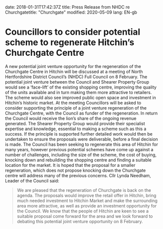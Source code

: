 date: 2018-01-31T17:42:37Z 
title: Press Release from NHDC re Churchgatetitle: "Churchgate"
modified: 2020-05-09
lang: EN-gb

# Councillors to consider potential scheme to regenerate Hitchin’s Churchgate Centre
A new potential joint venture opportunity for the regeneration of the Churchgate Centre in Hitchin will be discussed at a meeting of North Hertfordshire District Council’s (NHDC) Full Council on 8 February.
The potential joint venture between the Council and Shearer Property Group would see a ‘face-lift’ of the existing shopping centre, improving the quality of the units available and in turn making them more attractive to retailers. The scheme would also see improved public open space and investment in Hitchin’s historic market.
At the meeting Councillors will be asked to consider supporting the principle of a joint venture regeneration of the Churchgate Centre, with the Council as funder of the regeneration. In return the Council would receive the lion’s share of the ongoing revenue generated. The Shearer Property Group would provide their specialist expertise and knowledge, essential to making a scheme such as this a success. If the principle is supported further detailed work would then be undertaken to ensure the proposals were deliverable, before a final decision is made.
The Council has been seeking to regenerate this area of Hitchin for many years, however previous potential schemes have come up against a number of challenges, including the size of the scheme, the cost of buying, knocking down and rebuilding the shopping centre and finding a suitable location for the market. It is hoped that the proposal for a smaller regeneration, which does not propose knocking down the Churchgate centre will address many of the previous concerns.
Cllr Lynda Needham, Leader of the Council said:
> We are pleased that the regeneration of Churchgate is back on the agenda. The proposals would improve the retail offer in Hitchin, bring much needed investment to Hitchin Market and make the surrounding area more attractive, as well as provide an investment opportunity for the Council.
> We know that the people of Hitchin are keen to see a suitable proposal come forward for the area and we look forward to debating this potential joint venture opportunity on 8 February.
